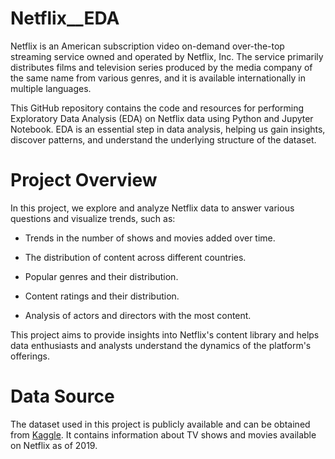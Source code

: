 # Netflix__EDA

Netflix is an American subscription video on-demand over-the-top streaming service owned and operated by Netflix, Inc. The service primarily distributes films and television series produced by the media company of the same name from various genres, and it is available internationally in multiple languages.

This GitHub repository contains the code and resources for performing Exploratory Data Analysis (EDA) on Netflix data using Python and Jupyter Notebook. EDA is an essential step in data analysis, helping us gain insights, discover patterns, and understand the underlying structure of the dataset.

# Project Overview
In this project, we explore and analyze Netflix data to answer various questions and visualize trends, such as:

- Trends in the number of shows and movies added over time.

- The distribution of content across different countries.

- Popular genres and their distribution.

- Content ratings and their distribution.

- Analysis of actors and directors with the most content.

This project aims to provide insights into Netflix's content library and helps data enthusiasts and analysts understand the dynamics of the platform's offerings.
 
# Data Source

The dataset used in this project is publicly available and can be obtained from <a href="https://www.kaggle.com/datasets/shivamb/netflix-shows">Kaggle</a>. It contains information about TV shows and movies available on Netflix as of 2019.
